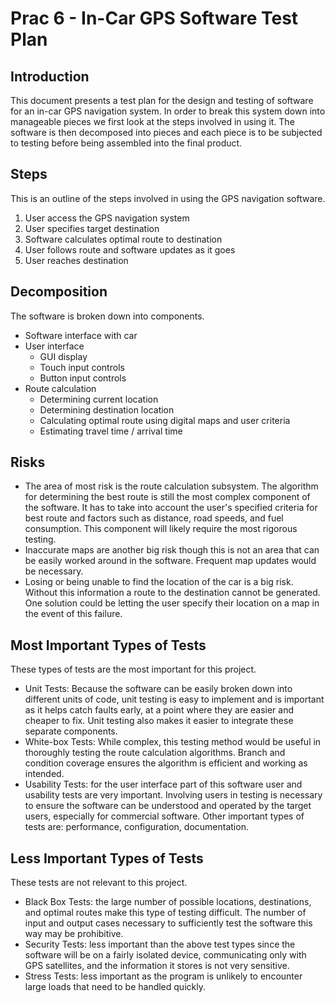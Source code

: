 Prac 6 - In-Car GPS Software Test Plan
==========

Introduction
------------
This document presents a test plan for the design and testing of software for an in-car GPS navigation system. In order to break this system down into manageable pieces we first look at the steps involved in using it. The software is then decomposed into pieces and each piece is to be subjected to testing before being assembled into the final product. 

Steps
-----
This is an outline of the steps involved in using the GPS navigation software.
 
1. User access the GPS navigation system
2. User specifies target destination
3. Software calculates optimal route to destination
4. User follows route and software updates as it goes
5. User reaches destination

Decomposition
-------
The software is broken down into components. 

* Software interface with car
* User interface
  * GUI display
  * Touch input controls
  * Button input controls
* Route calculation
  * Determining current location
  * Determining destination location
  * Calculating optimal route using digital maps and user criteria
  * Estimating travel time / arrival time

Risks
------

* The area of most risk is the route calculation subsystem. The algorithm for determining the best route is still the most complex component of the software. It has to take into account the user's specified criteria for best route and factors such as distance, road speeds, and fuel consumption. This component will likely require the most rigorous testing. 
* Inaccurate maps are another big risk though this is not an area that can be easily worked around in the software. Frequent map updates would be necessary.
* Losing or being unable to find the location of the car is a big risk. Without this information a route to the destination cannot be generated. One solution could be letting the user specify their location on a map in the event of this failure. 


Most Important Types of Tests
-----------------
These types of tests are the most important for this project.

* Unit Tests: Because the software can be easily broken down into different units of code, unit testing is easy to implement and is important as it helps catch faults early, at a point where they are easier and cheaper to fix. Unit testing also makes it easier to integrate these separate components. 
* White-box Tests: While complex, this testing method would be useful in thoroughly testing the route calculation algorithms. Branch and condition coverage ensures the algorithm is efficient and working as intended.
* Usability Tests: for the user interface part of this software user and usability tests are very important. Involving users in testing is necessary to ensure the software can be understood and operated by the target users, especially for commercial software.
Other important types of tests are: performance, configuration, documentation.

Less Important Types of Tests
----------------
These tests are not relevant to this project.

* Black Box Tests: the large number of possible locations, destinations, and optimal routes make this type of testing difficult. The number of input and output cases necessary to sufficiently test the software this way may be prohibitive. 
* Security Tests: less important than the above test types since the software will be on a fairly isolated device, communicating only with GPS satellites, and the information it stores is not very sensitive. 
* Stress Tests: less important as the program is unlikely to encounter large loads that need to be handled quickly. 


